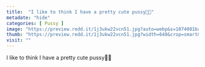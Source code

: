 ```yaml
---
title:  "I like to think I have a pretty cute pussy🤔😝"
metadate: "hide"
categories: [ Pussy ]
image: "https://preview.redd.it/1j3ukw22vcn51.jpg?auto=webp&s=1074081baa4ca1fe7c8c6f789c47eeb168eaba02"
thumb: "https://preview.redd.it/1j3ukw22vcn51.jpg?width=640&crop=smart&auto=webp&s=12024dce0707db0ba602a59f0eab9c8d56a86a37"
visit: ""
---
```

I like to think I have a pretty cute pussy🤔😝
